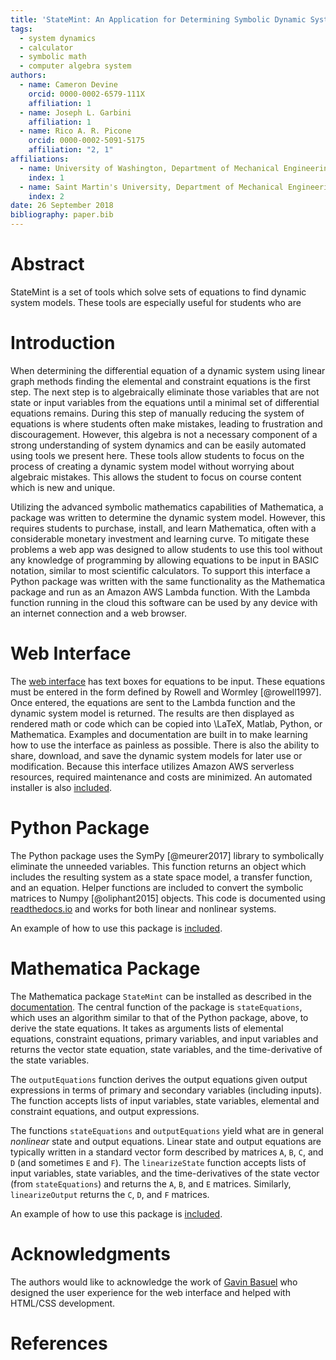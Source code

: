 ```yaml
---
title: 'StateMint: An Application for Determining Symbolic Dynamic System Models using Linear Graph Methods'
tags:
  - system dynamics
  - calculator
  - symbolic math
  - computer algebra system
authors:
  - name: Cameron Devine
    orcid: 0000-0002-6579-111X
    affiliation: 1
  - name: Joseph L. Garbini
    affiliation: 1
  - name: Rico A. R. Picone
    orcid: 0000-0002-5091-5175
    affiliation: "2, 1"
affiliations:
  - name: University of Washington, Department of Mechanical Engineering
    index: 1
  - name: Saint Martin's University, Department of Mechanical Engineering
    index: 2
date: 26 September 2018
bibliography: paper.bib
---
```


# Abstract

StateMint is a set of tools which solve sets of equations to find dynamic system models.
These tools are especially useful for students who are 

# Introduction

When determining the differential equation of a dynamic system using linear graph methods finding the elemental and constraint equations is the first step.
The next step is to algebraically eliminate those variables that are not state or input variables from the equations until a minimal set of differential equations remains.
During this step of manually reducing the system of equations is where students often make mistakes, leading to frustration and discouragement.
However, this algebra is not a necessary component of a strong understanding of system dynamics and can be easily automated using tools we present here.
These tools allow students to focus on the process of creating a dynamic system model without worrying about algebraic mistakes.
This allows the student to focus on course content which is new and unique.

Utilizing the advanced symbolic mathematics capabilities of Mathematica, a package was written to determine the dynamic system model.
However, this requires students to purchase, install, and learn Mathematica, often with a considerable monetary investment and learning curve.
To mitigate these problems a web app was designed to allow students to use this tool without any knowledge of programming by allowing equations to be input in BASIC notation, similar to most scientific calculators.
To support this interface a Python package was written with the same functionality as the Mathematica package and run as an Amazon AWS Lambda function.
With the Lambda function running in the cloud this software can be used by any device with an internet connection and a web browser.

# Web Interface

The [web interface](http://statum.camerondevine.me/) has text boxes for equations to be input.
These equations must be entered in the form defined by Rowell and Wormley [@rowell1997].
Once entered, the equations are sent to the Lambda function and the dynamic system model is returned.
The results are then displayed as rendered math or code which can be copied into \LaTeX, Matlab, Python, or Mathematica.
Examples and documentation are built in to make learning how to use the interface as painless as possible.
There is also the ability to share, download, and save the dynamic system models for later use or modification.
Because this interface utilizes Amazon AWS serverless resources, required maintenance and costs are minimized.
An automated installer is also [included](https://github.com/CameronDevine/Statum/tree/master/web).

# Python Package

The Python package uses the SymPy [@meurer2017] library to symbolically eliminate the unneeded variables.
This function returns an object which includes the resulting system as a state space model, a transfer function, and an equation.
Helper functions are included to convert the symbolic matrices to Numpy [@oliphant2015] objects.
This code is documented using [readthedocs.io](https://statum.readthedocs.io/en/latest/) and works for both linear and nonlinear systems.

An example of how to use this package is [included](https://github.com/CameronDevine/Statum/blob/master/python/Example.ipynb).

# Mathematica Package

The Mathematica package `StateMint` can be installed as described in the [documentation](https://github.com/CameronDevine/Statum/blob/master/mathematica/README.md). The central function of the package is `stateEquations`, which uses an algorithm similar to that of the Python package, above, to derive the state equations. It takes as arguments lists of elemental equations, constraint equations, primary variables, and input variables and returns the vector state equation, state variables, and the time-derivative of the state variables.

The `outputEquations` function derives the output equations given output expressions in terms of primary and secondary variables (including inputs). The function accepts lists of input variables, state variables, elemental and constraint equations, and output expressions.

The functions `stateEquations` and `outputEquations` yield what are in general *nonlinear* state and output equations. Linear state and output equations are typically written in a standard vector form described by matrices `A`, `B`, `C`, and `D` (and sometimes `E` and `F`). The `linearizeState` function accepts lists of input variables, state variables, and the time-derivatives of the state vector (from `stateEquations`) and returns the `A`, `B`, and `E` matrices. Similarly, `linearizeOutput` returns the `C`, `D`, and `F` matrices.

An example of how to use this package is [included](https://github.com/CameronDevine/Statum/blob/master/mathematica/Example.nb).

# Acknowledgments

The authors would like to acknowledge the work of [Gavin Basuel](https://www.gavinbasuel.com/) who designed the user experience for the web interface and helped with HTML/CSS development.

# References

<!--stackedit_data:
eyJkaXNjdXNzaW9ucyI6eyJTUjhYckl2em11VWpGY1paIjp7In
N0YXJ0Ijo4MjgsImVuZCI6OTgzLCJ0ZXh0IjoiV2hlbiBkZXRl
cm1pbmluZyB0aGUgZGlmZmVyZW50aWFsIGVxdWF0aW9uIG9mIG
EgZHluYW1pYyBzeXN0ZW0gdXNpbmcgbGluZWFyIGdyYeKApiJ9
LCJ2QWlBMUtnQUJta1lPY01lIjp7InN0YXJ0IjoyMDk1LCJlbm
QiOjIxMDksInRleHQiOiJCQVNJQyBub3RhdGlvbiJ9fSwiY29t
bWVudHMiOnsiUnlMamsycUxjcjhEczhKZCI6eyJkaXNjdXNzaW
9uSWQiOiJTUjhYckl2em11VWpGY1paIiwic3ViIjoiZ286MTAy
OTA1NDM1NTMwODk2NDc0ODAwIiwidGV4dCI6IkknbSBhIGJpZy
BiZWxpZXZlciB0aGF0IHlvdXIgZmlyc3Qgc2VudGVuY2Ugc2hv
dWxkIHRyeSB0byBjb252ZXkgdGhlIG1haW4gcG9pbnQgb2YgeW
91ciBwYXBlci4gVGhpcyBpcyBtb3JlIG9mIGFuIFwiaW50cm9k
dWN0aW9uXCIgc2VjdGlvbiBzZW50ZW5jZSwgYXMgYXJlIHRob3
NlIHRoYXQgZm9sbG93IGl0LiBQZXJoYXBzIHRoaXMgKmlzKiBl
ZmZlY3RpdmVseSB0aGUgaW50cm9kdWN0aW9uIGFuZCB0aGVyZS
dzIGEgc2VwYXJhdGUgYWJzdHJhY3QgLi4uIGlmIHNvLCB0aGF0
J3MgZmluZS4iLCJjcmVhdGVkIjoxNTQzNzE5MTAyODMwfSwiem
Rod2NNWmllRFdySXBrQyI6eyJkaXNjdXNzaW9uSWQiOiJTUjhY
ckl2em11VWpGY1paIiwic3ViIjoiZ286MTAyOTA1NDM1NTMwOD
k2NDc0ODAwIiwidGV4dCI6IkknbSBnb2luZyB0byBjb250aW51
ZSBjb21tZW50aW5nIGFzIGlmIHRoaXMgdGV4dCBpcyBwcmVjZW
RlZCBieSBhbiBhYnN0cmFjdCBvZiBzb21lIHNvcnQuIiwiY3Jl
YXRlZCI6MTU0MzcxOTIwMTgwOH0sIkV1T1V2YkZpSDVxVG5LUT
AiOnsiZGlzY3Vzc2lvbklkIjoidkFpQTFLZ0FCbWtZT2NNZSIs
InN1YiI6ImdoOjEwMzk0ODk2IiwidGV4dCI6IlNob3VsZCB3ZS
BjaXRlIEJBU0lDIG5vdGF0aW9uPyBJIGZvdW5kIGl0IG9uIFdp
a2lwZWRpYSwgIFxuW2h0dHBzOi8vZW4ud2lraXBlZGlhLm9yZy
93aWtpL0NhbGN1bGF0b3JfaW5wdXRfbWV0aG9kcyNCQVNJQ19u
b3RhdGlvbl0oaHR0cHM6Ly9lbi53aWtpcGVkaWEub3JnL3dpa2
kvQ2FsY3VsYXRvcl9pbnB1dF9tZXRob2RzI0JBU0lDX25vdGF0
aW9uKSIsImNyZWF0ZWQiOjE1NDM5NTM3NTQ2NDl9fSwiaGlzdG
9yeSI6WzcwNjkxNTQ2NywtNzM1NjA1NDY1LDE3MTcyMDAwODYs
LTE1MTM5MDUwMDcsMjAyMjI5NTM3NywtOTIwOTY5NjYzLDg3ND
QwMjE5MSw1MjAyMDcxNTQsLTkzNTYwNTMxNSwtMTc2MjAzNzM4
OCwtNTc1MzQzNzEwLDY3MDQ0NzcxLC0yMjkxMzU3NjksLTExMj
MzOTIwNTQsLTg4NzMwMTgyLDIxMDE5MjQ2ODUsNjAyMDc5Nzgw
LDEwODUzMDczODIsLTE0NTE3Nzk0MjMsLTEwMDk5NTgwMjddfQ
==
-->